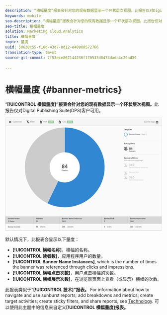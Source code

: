 ```yaml
---
description: “横幅量度”报表会针对您的现有数据显示一个环状层次视图。此报告仅对Digital Publishing Suite(DPS)客户可用。
keywords: mobile
seo-description: “横幅量度”报表会针对您的现有数据显示一个环状层次视图。此报告仅对Digital Publishing Suite(DPS)客户可用。
seo-title: 横幅量度
solution: Marketing Cloud,Analytics
title: 横幅量度
topic: 量度
uuid: 50638c55-f10d-43d7-8d12-e48908572766
translation-type: tm+mt
source-git-commit: 7f53ece867144236f170533d8474dada4c29ad39

---
```



# 横幅量度 {#banner-metrics}

“**[!UICONTROL 横幅量度]”报表会针对您的现有数据显示一个环状层次视图。**&#x200B;此报告仅对Digital Publishing Suite(DPS)客户可用。

![](assets/dps_banner_name.png)

默认情况下，此报表会显示以下量度：

* **[!UICONTROL 横幅名称]**，横幅的名称。
* **[!UICONTROL 读者数]**，应用程序用户的数量。
* **[!UICONTROL Banner Name Instances]**, which is the number of times the banner was referenced through clicks and impressions.
* **[!UICONTROL 横幅点击次数]**，用户点击横幅的次数。
* **[!UICONTROL 横幅展示次数]**，在浏览器页面上查看（或显示）横幅的次数。

此报表类似于“**[!UICONTROL 技术]”报表。** For information about how to navigate and use sunburst reports; add breakdowns and metrics; create target activities; create sticky filters, and share reports, see [Technology](/help/using/usage/reports-technology.md). 可以使用此主题中的信息来自定义&#x200B;**[!UICONTROL 横幅量度]报表。**
